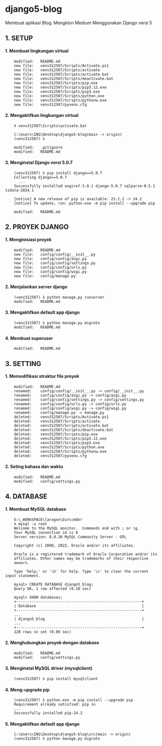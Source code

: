 # django5-blog
Membuat aplikasi Blog: Mengklon Medium Menggunakan Django versi 5


## 1. SETUP

#### 1. Membuat lingkungan virtual

        modified:   README.md
        new file:   venv312507/Scripts/Activate.ps1
        new file:   venv312507/Scripts/activate
        new file:   venv312507/Scripts/activate.bat
        new file:   venv312507/Scripts/deactivate.bat
        new file:   venv312507/Scripts/pip.exe
        new file:   venv312507/Scripts/pip3.12.exe
        new file:   venv312507/Scripts/pip3.exe
        new file:   venv312507/Scripts/python.exe
        new file:   venv312507/Scripts/pythonw.exe
        new file:   venv312507/pyvenv.cfg

#### 2. Mengaktifkan lingkungan virtual

        λ venv312507\Scripts\activate.bat

        C:\Users\ING\Desktop\django5-blog(main -> origin)
        (venv312507) λ

        modified:   .gitignore
        modified:   README.md

#### 3. Menginstal Django versi 5.0.7

        (venv312507) λ pip install django==5.0.7
        Collecting django==5.0.7
          ...
        Successfully installed asgiref-3.8.1 django-5.0.7 sqlparse-0.5.1 tzdata-2024.1

        [notice] A new release of pip is available: 23.2.1 -> 24.2
        [notice] To update, run: python.exe -m pip install --upgrade pip

        modified:   README.md


## 2. PROYEK DJANGO

#### 1. Menginisiasi proyek

        modified:   README.md
        new file:   config/config/__init__.py
        new file:   config/config/asgi.py
        new file:   config/config/settings.py
        new file:   config/config/urls.py
        new file:   config/config/wsgi.py
        new file:   config/manage.py

#### 2. Menjalankan server django

        (venv312507) λ python manage.py runserver
        modified:   README.md

#### 3. Mengaktifkan default app django

        (venv312507) λ python manage.py migrate
        modified:   README.md

#### 4. Membuat superuser

        modified:   README.md


## 3. SETTING

#### 1. Memodifikasi struktur file proyek

        modified:   README.md
        renamed:    config/config/__init__.py -> config/__init__.py
        renamed:    config/config/asgi.py -> config/asgi.py
        renamed:    config/config/settings.py -> config/settings.py
        renamed:    config/config/urls.py -> config/urls.py
        renamed:    config/config/wsgi.py -> config/wsgi.py
        renamed:    config/manage.py -> manage.py
        deleted:    venv312507/Scripts/Activate.ps1
        deleted:    venv312507/Scripts/activate
        deleted:    venv312507/Scripts/activate.bat
        deleted:    venv312507/Scripts/deactivate.bat
        deleted:    venv312507/Scripts/pip.exe
        deleted:    venv312507/Scripts/pip3.12.exe
        deleted:    venv312507/Scripts/pip3.exe
        deleted:    venv312507/Scripts/python.exe
        deleted:    venv312507/Scripts/pythonw.exe
        deleted:    venv312507/pyvenv.cfg

#### 2. Seting bahasa dan waktu

        modified:   README.md
        modified:   config/settings.py


## 4. DATABASE

#### 1. Membuat MySQL database

        E:\_WORKSPACE\laragon\bin\cmder
        λ mysql -u root
        Welcome to the MySQL monitor.  Commands end with ; or \g.
        Your MySQL connection id is 8
        Server version: 8.0.30 MySQL Community Server - GPL

        Copyright (c) 2000, 2022, Oracle and/or its affiliates.

        Oracle is a registered trademark of Oracle Corporation and/or its
        affiliates. Other names may be trademarks of their respective
        owners.

        Type 'help;' or '\h' for help. Type '\c' to clear the current input statement.

        mysql> CREATE DATABASE django5_blog;
        Query OK, 1 row affected (0.10 sec)

        mysql> SHOW databases;
        +---------------------------------------------------------+
        | Database                                                |
        +---------------------------------------------------------+
        ...
        | django5_blog                                            |
        ...
        +---------------------------------------------------------+
        120 rows in set (0.09 sec)

#### 2. Menghubungkan proyek dengan database

        modified:   README.md
        modified:   config/settings.py

#### 3. Menginstal MySQL driver (mysqlclient)

        (venv312507) λ pip install mysqlclient

#### 4. Meng-upgrade pip

        (venv312507) λ python.exe -m pip install --upgrade pip
        Requirement already satisfied: pip in 
        ...
        Successfully installed pip-24.2

#### 5. Mengaktifkan default app django

        C:\Users\ING\Desktop\django5-blog\src(main -> origin)
        (venv312507) λ python manage.py migrate
